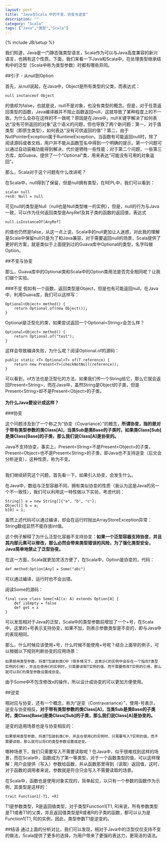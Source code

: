 ```yaml
---
layout: post
title: "Java与Scala 中的不变、协变与逆变"
description: ""
category: "Scala"
tags: ["Java","类型","Scala"]
---
```

{% include JB/setup %}


我们知道，Java是一门静态强类型语言，Scala作为可以与Java高度兼容的新兴语言，也拥有这个性质。下面，我们来看一下Java和Scala中，在处理类型继承结构中的泛型（Scala中称为类型参数）时都有哪些异同。

##引子 - 从null到Option

首先，从null说起，在Java中，Object是所有类型的父类，而表达式：

	null instanceof Object

的值却为false，也就是说，null不是对象，也没有类型的概念。但是，对于任意返回类型的函数，Java编译器并不阻止函数返回null，这就导致了某种程度上的不一致。为什么会存在这样的不一致呢？原因是在Java中，null关键字解决了如何表达“没有可供返回的对象”这个语义的问题，但也导致了两个新问题：第一，对于值类型（即原生类型），如何表达“没有可供返回的值”？第二，由于NullPointerException属于RuntimeException，当函数有可能返回null时，除了阅读源码或者文档，用户并不能从函数签名中得到一个明确的提示。第一个问题可以通过自动装箱功能得到解决，代价是牺牲一些性能；对于第二个问题，一些第三方库，如Guava，提供了一个“Optional”类，用来表达“可能没有可用的对象返回”。

那么，Scala对于这个问题有什么改进呢？

在Scala中，null得到了保留，但是null拥有类型，在REPL中，我们可以看到：

	scala> null
	res0: Null = null

可见null的类型是Null（null也是Null类型唯一的实例），但是，null的行为与Java一致，可以作为任何返回类型是AnyRef及其子类的函数的返回值，表达式

	null.isInstanceOf[AnyRef]

的值也仍然是false，从这一点上说，Scala中的null更加让人迷惑，对此我的理解是Scala中保留null只是为了和Java兼容，对于需要返回null的场景，Scala提供了更好的方案，就是类似于上面提到过的Guava库中Optional的类型，名字叫做Option。

##不变与协变

那么，Guava库中的Optional类和Scala中的Option类用法是否完全相同呢？让我们做个实验。

###不变
假如有一个函数，返回类型是Object，但是也有可能返回null，在Java中，利用Guava库，我们可以这样写：

	Optional<Object> method() {
		return Optional.of(new Object());
	}

<div>Optional是泛型化的类，如果尝试返回一个Optional&lt;String&gt;会怎么样？</div>

	Optional<Object> method() {
		return Optional.of("test");
	}
	
这样会导致编译失败，为什么呢？阅读Optional.of的源码：

	public static <T> Optional<T> of(T reference) {
		return new Present<T>(checkNotNull(reference));
	}

<div>可以看到，of方法也是泛型化的方法，如果我们传一个String给它，那么它就会返回Present&lt;String&gt;，而在Java中，虽然String是Object的子类，但是Present&lt;String&gt;却不是Present&lt;Object&gt;的子类。</div>
<br/>
<b>为什么Java要设计成这样？</b>

###协变

这个问题涉及到了一个称之为“协变（Covariance）”的概念，**所谓协变，指的是对于带有类型参数的类Class\[A\]，当类Sub是类Base的子类时，如果类Class\[Sub\]是类Class\[Base\]的子类，那么我们说Class\[A\]是协变的。**

<div>Java不支持协变，事实上，Present&lt;String&gt;不是Present&lt;Object&gt;的子类，Present&lt;Object&gt;也不是Present&lt;String&gt;的子类，即Java也不支持逆变（后文会分析逆变），这种性质，称为不变。</div>
<br/>

我们继续研究这个问题，首先看一下，如果引入协变，会发生什么。

在Java中，数组与泛型容器不同，拥有类似协变的性质（我认为这是Java的另一个不一致性），我们可以利用这一特性做以下实验，考虑代码：

	String[] a = new String[]{"a", "b", "c"};
	Object[] b = a;
	b[0] = 1;
	
虽然上述代码可以通过编译，却会在运行时抛出ArrayStoreException异常：String数组显然不能存放int值。

这个例子解释了为什么泛型化容器不支持协变：**如果一个泛型容器支持协变，并且其内部元素可以修改，那么必然会带来类型错误的风险，为了强化类型安全，Java简单地禁止了泛型协变。**


在这一方面，Scala就更加灵活方便了，在Scala中，Option是协变的，代码：

	def method:Option[Any] = Some("abc")
	
可以通过编译，运行时也不会出错。

阅读Some的源码：

	final case class Some[+A](x: A) extends Option[A] {
  		def isEmpty = false
  		def get = x
	}
	
可以发现相对于Java的泛型，Scala中的类型参数前增加了一个+号，在Scala中，这里的+号表示支持协变，如果不加，则表示参数类型是不变的，即与Java中的表现相同。

那么，什么时候应该使用+号，什么时候不能使用+号呢？结合上面举的例子，可以根据以下规则判断协变的应用场景：

	如果使用类型参数，将类T包装到类C中（很多情况下，这表示C的实例中会存在一个指向T类型实例的引用），并且在使用C的实例时，只需要读取T实例的值，而不需要修改T实例的引用，那么就可以将C的类型参数设置成协变。

由于Some中不包含修改x的操作，所以设计成协变的可以更加方便使用。

##逆变

相对应与协变，还有一个概念，称为“逆变（Contravariance）”，使用-号表示，逆变与协变相反，**对于带有类型参数的类Class\[A\]，当类Sub是类Base的子类时，类Class\[Base\]是类Class\[Sub\]的子类，那么我们说Class\[A\]是协变的。**

逆变的适用场景也是与协变相反的：

	如果使用类型参数，将类T包装到类C中，并且在使用C的实例时，只需要写入T实例的值，而不需要读取，那么就可以将C的类型参数设置成逆变。

哪种场景下，我们只需要写入不需要读取呢？在Java中，似乎很难找到这样的场景，而在Scala中，函数成为了第一等类型，对于一个函数类型的值，可以这样理解：用户会提供（写入）参数给函数，并从函数那里得到（读取）返回值，这时，对于函数的调用者来说，参数就是符合只会写入不需要读取的场景。

在Scala中，函数也是使用对象实现的，简单起见，以只有一个参数的函数作为示例，其类型是这样的：

	trait Function1[-T1, +R]
	
T1是参数类型，R是返回值类型，对于类型Function1\[T1, R\]来说，所有参数类型是T1或者T1的父类，并且返回值类型是R或者R的子类的函数，都可以认为是Function1\[T1, R\]的实例，因此，类型参数T1是逆变的。

##结语
通过上面的分析对比，我们可以发现，相对于Java中的泛型仅仅支持不变的做法，Scala提供了更多的选择，为用户带来了更强的表达力，更简洁的语法。

